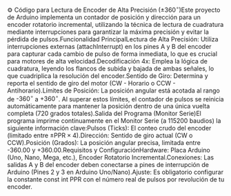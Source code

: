 ⚙️ Código para Lectura de Encoder de Alta Precisión ($\pm 360^\circ$)Este proyecto de Arduino implementa un contador de posición y dirección para un encoder rotatorio incremental, utilizando la técnica de lectura de cuadratura mediante interrupciones para garantizar la máxima precisión y evitar la pérdida de pulsos.Funcionalidad PrincipalLectura de Alta Precisión: Utiliza interrupciones externas (attachInterrupt) en los pines $\text{A}$ y $\text{B}$ del encoder para capturar cada cambio de pulso de forma inmediata, lo que es crucial para motores de alta velocidad.Decodificación 4x: Emplea la lógica de cuadratura, leyendo los flancos de subida y bajada de ambas señales, lo que cuadriplica la resolución del encoder.Sentido de Giro: Determina y reporta el sentido de giro del motor (CW - Horario o CCW - Antihorario).Límites de Posición: La posición angular está acotada al rango de $\text{-360}^\circ$ a $\text{+360}^\circ$. Al superar estos límites, el contador de pulsos se reinicia automáticamente para mantener la posición dentro de una única vuelta completa (720 grados totales).Salida del Programa (Monitor Serie)El programa imprime continuamente en el Monitor Serie (a $\text{115200}$ baudios) la siguiente información clave:Pulsos (Ticks): El conteo crudo del encoder (limitado entre $\pm \text{PPR} \times 4$).Dirección: Sentido de giro actual (CW o CCW).Posición (Grados): La posición angular precisa, limitada entre $\text{-360.00}$ y $\text{+360.00}$.Requisitos y ConfiguraciónHardware: Placa Arduino (Uno, Nano, Mega, etc.), Encoder Rotatorio Incremental.Conexiones: Las salidas A y B del encoder deben conectarse a pines de interrupción de Arduino (Pines $\text{2}$ y $\text{3}$ en Arduino Uno/Nano).Ajuste: Es obligatorio configurar la constante const int PPR con el número real de pulsos por revolución de tu encoder.
